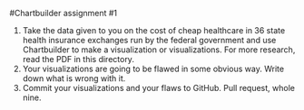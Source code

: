 #Chartbuilder assignment #1

1. Take the data given to you on the cost of cheap healthcare in 36 state health insurance exchanges run by the federal government and use Chartbuilder to make a visualization or visualizations. For more research, read the PDF in this directory.
2. Your visualizations are going to be flawed in some obvious way. Write down what is wrong with it.
3. Commit your visualizations and your flaws to GitHub. Pull request, whole nine.